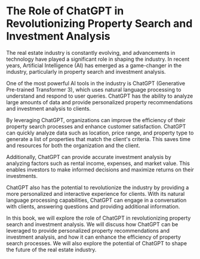The Role of ChatGPT in Revolutionizing Property Search and Investment Analysis
============================================================================================

The real estate industry is constantly evolving, and advancements in technology have played a significant role in shaping the industry. In recent years, Artificial Intelligence (AI) has emerged as a game-changer in the industry, particularly in property search and investment analysis.

One of the most powerful AI tools in the industry is ChatGPT (Generative Pre-trained Transformer 3), which uses natural language processing to understand and respond to user queries. ChatGPT has the ability to analyze large amounts of data and provide personalized property recommendations and investment analysis to clients.

By leveraging ChatGPT, organizations can improve the efficiency of their property search processes and enhance customer satisfaction. ChatGPT can quickly analyze data such as location, price range, and property type to generate a list of properties that match the client's criteria. This saves time and resources for both the organization and the client.

Additionally, ChatGPT can provide accurate investment analysis by analyzing factors such as rental income, expenses, and market value. This enables investors to make informed decisions and maximize returns on their investments.

ChatGPT also has the potential to revolutionize the industry by providing a more personalized and interactive experience for clients. With its natural language processing capabilities, ChatGPT can engage in a conversation with clients, answering questions and providing additional information.

In this book, we will explore the role of ChatGPT in revolutionizing property search and investment analysis. We will discuss how ChatGPT can be leveraged to provide personalized property recommendations and investment analysis, and how it can enhance the efficiency of property search processes. We will also explore the potential of ChatGPT to shape the future of the real estate industry.
